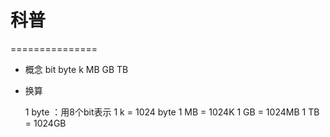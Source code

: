# 科普
===============

* 概念
	bit
	byte
	k
	MB
	GB
	TB

* 换算

	1 byte ：用8个bit表示
	1 k = 1024 byte
	1 MB = 1024K
	1 GB = 1024MB
	1 TB = 1024GB

